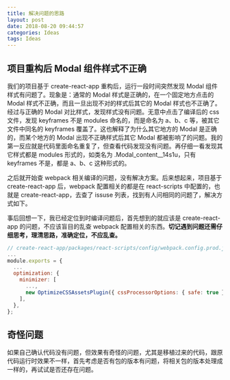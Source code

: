 ```yaml
---
title: 解决问题的思路
layout: post
date: 2018-08-20 09:44:57
categories: Ideas
tags: Ideas
---
```


## 项目重构后 Modal 组件样式不正确

我们的项目基于 create-react-app 重构后，运行一段时间突然发现 Modal 组件样式有问题了。现象是：通常的 Modal 样式是正确的，在一个固定地方点击的 Modal 样式不正确，而且一旦出现不对的样式后其它的 Modal 样式也不正确了。经过与正确的 Modal 对比样式，发现样式没有问题。无意中点击了编译后的 css 文件，发现 keyframes 不是 modules 命名的，而是命名为 a、b、c 等，被其它文件中同名的 keyframes 覆盖了。这也解释了为什么其它地方的 Modal 是正确的，而某个地方的 Modal 出现不正确样式后其它 Modal 都被影响了的问题。我的第一反应就是代码里面命名重复了，但查看代码发现没有问题。再仔细一看发现其它样式都是 modules 形式的，如类名为 .Modal_content__14s1u，只有 keyframes 不是，都是 a、b、c 这种形式的。

之后就开始查 webpack 相关编译的问题，没有解决方案。后来想起来，项目基于 create-react-app 后，webpack 配置相关的都是在 react-scripts 中配置的，也就是 create-react-app，去查了 issuse 列表，找到有人问相同的问题了，解决方式如下。

事后回想一下，我已经定位到时编译问题后，首先想到的就应该是 create-react-app 的问题，不应该盲目的乱查 webpack 配置相关的东西。**切记遇到问题还需仔细思考，理清思路，准确定位，不应乱查。**

```js
// create-react-app/packages/react-scripts/config/webpack.config.prod.js
...
module.exports = {
  ...
  optimization: {
    minimizer: [
      ...,
      new OptimizeCSSAssetsPlugin({ cssProcessorOptions: { safe: true } }),
    ],
  },
};
```

## 奇怪问题

如果自己确认代码没有问题，但效果有奇怪的问题，尤其是移植过来的代码，跟原代码运行时效果不一样，首先考虑是否有包的版本有问题，将相关包的版本处理成一样的，再试试是否还存在问题。
